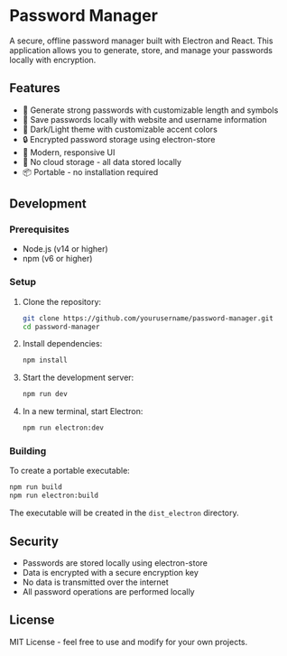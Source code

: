 # Password Manager

A secure, offline password manager built with Electron and React. This application allows you to generate, store, and manage your passwords locally with encryption.

## Features

- 🔐 Generate strong passwords with customizable length and symbols
- 💾 Save passwords locally with website and username information
- 🎨 Dark/Light theme with customizable accent colors
- 🔒 Encrypted password storage using electron-store
- 📱 Modern, responsive UI
- 🚫 No cloud storage - all data stored locally
- 📦 Portable - no installation required

## Development

### Prerequisites

- Node.js (v14 or higher)
- npm (v6 or higher)

### Setup

1. Clone the repository:
   ```bash
   git clone https://github.com/yourusername/password-manager.git
   cd password-manager
   ```

2. Install dependencies:
   ```bash
   npm install
   ```

3. Start the development server:
   ```bash
   npm run dev
   ```

4. In a new terminal, start Electron:
   ```bash
   npm run electron:dev
   ```

### Building

To create a portable executable:

```bash
npm run build
npm run electron:build
```

The executable will be created in the `dist_electron` directory.

## Security

- Passwords are stored locally using electron-store
- Data is encrypted with a secure encryption key
- No data is transmitted over the internet
- All password operations are performed locally

## License

MIT License - feel free to use and modify for your own projects. 
